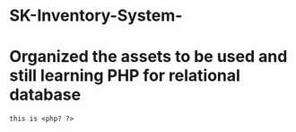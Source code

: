# SK-Inventory-System-
# Organized the assets to be used and still learning PHP for relational database  
<code>this is <php? ?></code>